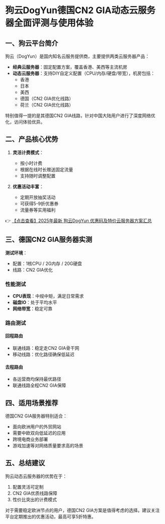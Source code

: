 # 狗云DogYun德国CN2 GIA动态云服务器全面评测与使用体验

## 一、狗云平台简介

狗云（DogYun）是国内知名云服务提供商，主要提供两类云服务器产品：

- **经典云服务器**：固定配置方案，覆盖香港、美西等主流机房
- **动态云服务器**：支持DIY自定义配置（CPU/内存/硬盘/带宽），机房包括：
  - 香港
  - 日本
  - 美西
  - 德国（CN2 GIA优化线路）
  - 荷兰（CN2 GIA优化线路）

特别值得一提的是其德国CN2 GIA线路，针对中国大陆用户进行了深度网络优化，访问体验优异。

## 二、产品核心优势

1. **灵活计费模式**：
   - 按小时计费
   - 根据在线时长赠送固定流量
   - 支持随时调整配置

2. **优惠活动丰富**：
   - 定期开放抽奖活动
   - 可获得5-9折优惠券
   - 流量券等实用福利

👉 [【点击查看】2025年最新 狗云DogYun 优惠码及特价云服务器方案汇总](https://bit.ly/DogYun)

## 三、德国CN2 GIA服务器实测

**测试环境**：
- 配置：1核CPU / 2G内存 / 20G硬盘
- 线路：CN2 GIA优化

### 性能测试
- **CPU表现**：中规中矩，满足日常需求
- **磁盘IO**：处于平均水平
- **网络带宽**：稳定可靠

### 路由测试
#### 回程路由
- 联通线路：稳定走CN2 GIA骨干网
- 移动线路：优化路径确保低延迟

#### 去程路由
- 各运营商均保持最优路径
- 联通线路全程CN2 GIA保障

## 四、适用场景推荐

德国CN2 GIA服务器特别适合：
- 面向欧洲用户的外贸网站
- 需要中欧双向低延迟的应用
- 跨境电商业务部署
- 游戏加速等对网络质量要求高的场景

## 五、总结建议

狗云动态云服务器的优势在于：
1. 配置灵活可定制
2. CN2 GIA优质线路保障
3. 性价比突出的计费模式

对于需要稳定欧洲节点的用户，德国CN2 GIA方案是值得考虑的选择。建议关注平台定期推出的优惠活动，最高可享5折特惠。